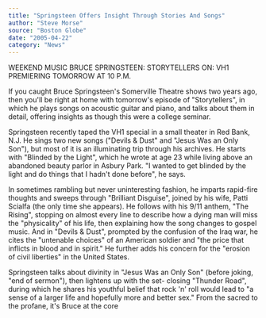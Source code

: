 ```yaml
---
title: "Springsteen Offers Insight Through Stories And Songs"
author: "Steve Morse"
source: "Boston Globe"
date: "2005-04-22"
category: "News"
---
```


WEEKEND MUSIC BRUCE SPRINGSTEEN: STORYTELLERS ON: VH1 PREMIERING TOMORROW AT 10 P.M.

If you caught Bruce Springsteen's Somerville Theatre shows two years ago, then you'll be right at home with tomorrow's episode of "Storytellers", in which he plays songs on acoustic guitar and piano, and talks about them in detail, offering insights as though this were a college seminar.

Springsteen recently taped the VH1 special in a small theater in Red Bank, N.J. He sings two new songs ("Devils & Dust" and "Jesus Was an Only Son"), but most of it is an illuminating trip through his archives. He starts with "Blinded by the Light", which he wrote at age 23 while living above an abandoned beauty parlor in Asbury Park. "I wanted to get blinded by the light and do things that I hadn't done before", he says.

In sometimes rambling but never uninteresting fashion, he imparts rapid-fire thoughts and sweeps through "Brilliant Disguise", joined by his wife, Patti Scialfa (the only time she appears). He follows with his 9/11 anthem, "The Rising", stopping on almost every line to describe how a dying man will miss the "physicality" of his life, then explaining how the song changes to gospel music. And in "Devils & Dust", prompted by the confusion of the Iraq war, he cites the "untenable choices" of an American soldier and "the price that inflicts in blood and in spirit." He further adds his concern for the "erosion of civil liberties" in the United States.

Springsteen talks about divinity in "Jesus Was an Only Son" (before joking, "end of sermon"), then lightens up with the set- closing "Thunder Road", during which he shares his youthful belief that rock 'n' roll would lead to "a sense of a larger life and hopefully more and better sex." From the sacred to the profane, it's Bruce at the core
